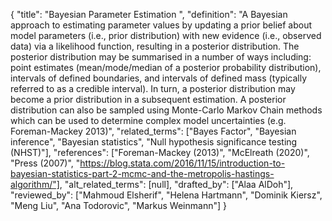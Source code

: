 {
    "title": "Bayesian Parameter Estimation ",
    "definition": "A Bayesian approach to estimating parameter values by updating a prior belief about model parameters (i.e., prior distribution) with new evidence (i.e., observed data) via a likelihood function, resulting in a posterior distribution. The posterior distribution may be summarised in a number of ways including: point estimates (mean/mode/median of a posterior probability distribution), intervals of defined boundaries, and intervals of defined mass (typically referred to as a credible interval). In turn, a posterior distribution may become a prior distribution in a subsequent estimation. A posterior distribution can also be sampled using Monte-Carlo Markov Chain methods which can be used to determine complex model uncertainties (e.g. Foreman-Mackey 2013)",
    "related_terms": ["Bayes Factor", "Bayesian inference", "Bayesian statistics", "Null hypothesis significance testing (NHST)"],
    "references": ["Foreman-Mackey (2013)", "McElreath (2020)", "Press (2007)", "https://blog.stata.com/2016/11/15/introduction-to-bayesian-statistics-part-2-mcmc-and-the-metropolis-hastings-algorithm/"],
    "alt_related_terms": [null],
    "drafted_by": ["Alaa AlDoh"],
    "reviewed_by": ["Mahmoud Elsherif", "Helena Hartmann", "Dominik Kiersz", "Meng Liu", "Ana Todorovic", "Markus Weinmann"]
  }
